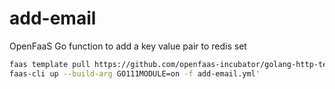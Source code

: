 # add-email
OpenFaaS Go function to add a key value pair to redis set

```bash
faas template pull https://github.com/openfaas-incubator/golang-http-template
faas-cli up --build-arg GO111MODULE=on -f add-email.yml'
```